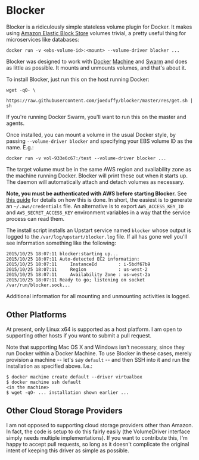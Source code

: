 # Blocker

Blocker is a ridiculously simple stateless volume plugin for Docker.  It makes
using [Amazon Elastic Block Store](https://aws.amazon.com/ebs/) volumes trivial,
a pretty useful thing for microservices like databases:

    docker run -v <ebs-volume-id>:<mount> --volume-driver blocker ...

Blocker was designed to work with [Docker](https://docs.docker.com/)
[Machine](https://docs.docker.com/machine/) and
[Swarm](https://docs.docker.com/swarm/) and does as little as possible.  It
mounts and unmounts volumes, and that's about it.

To install Blocker, just run this on the host running Docker:

    wget -qO- \
        https://raw.githubusercontent.com/joeduffy/blocker/master/res/get.sh | sh

If you're running Docker Swarm, you'll want to run this on the master and agents.

Once installed, you can mount a volume in the usual Docker style, by passing
`--volume-driver blocker` and specifying your EBS volume ID as the name.  E.g.:

    docker run -v vol-933e6c67:/test --volume-driver blocker ...

The target volume must be in the same AWS region and availability zone as the
machine running Docker.  Blocker will print these out when it starts up.  The
daemon will automatically attach and detach volumes as necessary.

**Note, you must be authenticated with AWS before starting Blocker.**  See
[this guide](https://github.com/aws/aws-sdk-go/wiki/Getting-Started-Credentials)
for details on how this is done.  In short, the easiest is to generate an
`~/.aws/credentials` file.  An alternative is to export `AWS_ACCESS_KEY_ID` and
`AWS_SECRET_ACCESS_KEY` environment variables in a way that the service process
can read them.

The install script installs an Upstart service named `blocker` whose output is
logged to the `/var/log/upstart/blocker.log` file.  If all has gone well you'll
see information something like the following:

    2015/10/25 18:07:11 blocker:starting up...
    2015/10/25 18:07:11 Auto-detected EC2 information:
    2015/10/25 18:07:11     InstanceId        : i-5bdf67b9
    2015/10/25 18:07:11     Region            : us-west-2
    2015/10/25 18:07:11     Availability Zone : us-west-2a
    2015/10/25 18:07:11 Ready to go; listening on socket /var/run/blocker.sock...

Additional information for all mounting and unmounting activities is logged.

## Other Platforms

At present, only Linux x64 is supported as a host platform.  I am open to
supporting other hosts if you want to submit a pull request.

Note that supporting Mac OS X and Windows isn't necessary, since they run Docker
within a Docker Machine.  To use Blocker in these cases, merely provision a
machine -- let's say `default` -- and then SSH into it and run the installation
as specified above.  I.e.:

    $ docker machine create default --driver virtualbox
    $ docker machine ssh default
    <in the machine>
    $ wget -qO- ... installation shown earlier ...

## Other Cloud Storage Providers

I am not opposed to supporting cloud storage providers other than Amazon.  In
fact, the code is setup to do this fairly easily (the VolumeDriver interface
simply needs multiple implementations).  If you want to contribute this, I'm
happy to accept pull requests, so long as it doesn't complicate the original
intent of keeping this driver as simple as possible.

